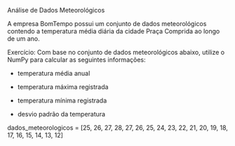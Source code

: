 Análise de Dados Meteorológicos

A empresa BomTempo possui um conjunto de dados meteorológicos contendo a temperatura média diária da cidade Praça Comprida ao longo de um ano.

Exercício: Com base no conjunto de dados meteorológicos abaixo, utilize o NumPy para calcular as seguintes informações:

- temperatura média anual

- temperatura máxima registrada

- temperatura mínima registrada

- desvio padrão da temperatura

dados_meteorologicos = [25, 26, 27, 28, 27, 26, 25, 24, 23, 22, 21, 20, 19, 18, 17, 16, 15, 14, 13, 12]